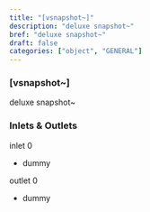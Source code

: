 ```yaml
---
title: "[vsnapshot~]"
description: "deluxe snapshot~"
bref: "deluxe snapshot~"
draft: false
categories: ["object", "GENERAL"]
---
```


### [vsnapshot~]

deluxe snapshot~

### Inlets & Outlets

inlet 0

 - dummy

outlet 0

 - dummy
 
